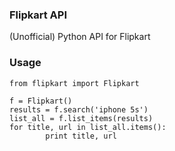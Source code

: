 ### Flipkart API
(Unofficial) Python API for Flipkart 

### Usage
    from flipkart import Flipkart

    f = Flipkart()
    results = f.search('iphone 5s')
    list_all = f.list_items(results)
    for title, url in list_all.items():
            print title, url

